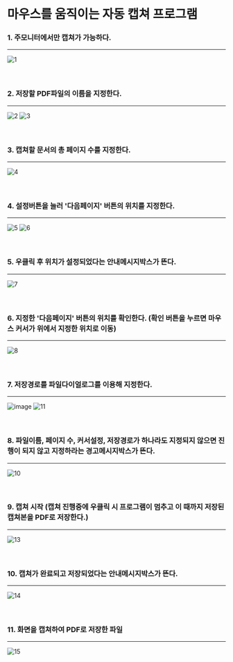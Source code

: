 # 마우스를 움직이는 자동 캡쳐 프로그램
### 1. 주모니터에서만 캡쳐가 가능하다.
---
![1](https://user-images.githubusercontent.com/87235273/179394510-ff5d1c02-4ae4-4987-9d68-388033aded92.png)
<br>
<br>
<br>
### 2. 저장할 PDF파일의 이름을 지정한다.
---
![2](https://user-images.githubusercontent.com/87235273/179394576-d633224a-a7c1-4711-8912-b79dfacb1679.png)
![3](https://user-images.githubusercontent.com/87235273/179394577-8f7d8752-55de-4a22-a697-d56c82642e8b.png)
<br>
<br>
<br>
### 3. 캡쳐할 문서의 총 페이지 수를 지정한다.
---
![4](https://user-images.githubusercontent.com/87235273/179394578-fd014ec7-4ff9-4f09-bcf9-2492eb42167a.png)
<br>
<br>
<br>
### 4. 설정버튼을 눌러 '다음페이지' 버튼의 위치를 지정한다.
---
![5](https://user-images.githubusercontent.com/87235273/179394580-1ee322a4-28fe-426a-a636-66af0575d500.png)
![6](https://user-images.githubusercontent.com/87235273/179394726-491a4e34-e060-4c18-b657-83ed7bb6a01a.png)
<br>
<br>
<br>
### 5. 우클릭 후 위치가 설정되었다는 안내메시지박스가 뜬다.
---
![7](https://user-images.githubusercontent.com/87235273/179394583-d4da7fbe-6122-4914-8d7b-86109af273f3.png)
<br>
<br>
<br>
### 6. 지정한 '다음페이지' 버튼의 위치를 확인한다. (확인 버튼을 누르면 마우스 커서가 위에서 지정한 위치로 이동)
---
![8](https://user-images.githubusercontent.com/87235273/179394584-7d025690-60c2-4f90-adcc-ddc3ed1d9622.png)
<br>
<br>
<br>
### 7. 저장경로를 파일다이얼로그를 이용해 지정한다.
---
![image](https://user-images.githubusercontent.com/87235273/179394920-f57f62e2-1860-4308-8998-e0c3c34f1696.png)
![11](https://user-images.githubusercontent.com/87235273/179394589-d95eec2c-d3ed-4480-9c7d-b5b27eee4669.png)
<br>
<br>
<br>
### 8. 파일이름, 페이지 수, 커서설정, 저장경로가 하나라도 지정되지 않으면 진행이 되지 않고 지정하라는 경고메시지박스가 뜬다.
---
![10](https://user-images.githubusercontent.com/87235273/179394586-4447ec40-e858-44d4-a7c3-dd6b53ff1b11.png)
<br>
<br>
<br>
### 9. 캡쳐 시작 (캡쳐 진행중에 우클릭 시 프로그램이 멈추고 이 때까지 저장된 캡쳐본을 PDF로 저장한다.)
---
![13](https://user-images.githubusercontent.com/87235273/179394593-dc36ea41-9221-4c21-a45e-007a1767b73d.png)
<br>
<br>
<br>
### 10. 캡쳐가 완료되고 저장되었다는 안내메시지박스가 뜬다.
---
![14](https://user-images.githubusercontent.com/87235273/179394595-3271d9a0-7907-4c93-8a3a-f086dd7b83b8.png)
<br>
<br>
<br>
### 11. 화면을 캡쳐하여 PDF로 저장한 파일
---
![15](https://user-images.githubusercontent.com/87235273/179394598-c04814b5-6a3d-495f-933a-7dcf440069e1.png)
